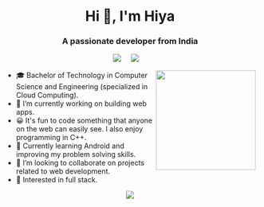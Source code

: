 <h1 align="center">Hi 👋, I'm Hiya</h1>
<h3 align="center">A passionate developer from India</h3>


<p align="center">
  <a href="mailto:devlihiya9@gmail.com"><img src="https://img.shields.io/badge/gmail-%23D14836.svg?&style=for-the-badge&logo=gmail&logoColor=white" /></a>&nbsp;&nbsp;&nbsp;&nbsp;
  <a href="https://www.linkedin.com/in/hiya-devli/"><img src="https://img.shields.io/badge/linkedin-%230077B5.svg?&style=for-the-badge&logo=linkedin&logoColor=white" /></a>&nbsp;&nbsp;&nbsp;&nbsp;
  </p>
  <img align='right' src='https://media.giphy.com/media/bcKmIWkUMCjVm/giphy.gif' width='200"'>

* 🎓   Bachelor of Technology in Computer Science and Engineering (specialized in Cloud Computing).
* 🔭   I’m currently working on building web apps.
* 😀   It's fun to code something that anyone on the web can easily see. I also enjoy programming in C++.
* 🌱   Currently learning Android and improving my problem solving skills.
* 👯   I’m looking to collaborate on projects related to web development.
* 🧐   Interested in full stack.


<p align="center">
  <img src ="https://github-readme-stats.vercel.app/api/top-langs/?username=hiya0&layout=compact">
</p>
